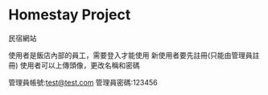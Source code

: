 # Homestay Project

民宿網站

使用者是飯店內部的員工，需要登入才能使用
新使用者要先註冊(只能由管理員註冊)
使用者可以上傳頭像，更改名稱和密碼

管理員帳號:test@test.com
管理員密碼:123456
